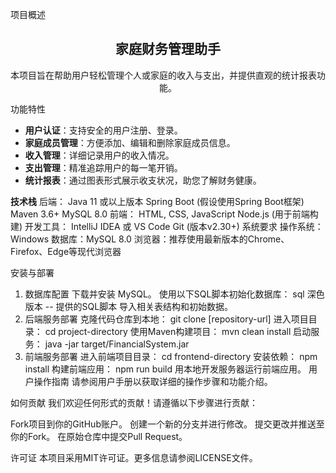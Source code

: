 
项目概述


<div align="center">  <h2>家庭财务管理助手</h2> <p>本项目旨在帮助用户轻松管理个人或家庭的收入与支出，并提供直观的统计报表功能。</p> </div>


功能特性
- **用户认证**：支持安全的用户注册、登录。
- **家庭成员管理**：方便添加、编辑和删除家庭成员信息。
- **收入管理**：详细记录用户的收入情况。
- **支出管理**：精准追踪用户的每一笔开销。
- **统计报表**：通过图表形式展示收支状况，助您了解财务健康。

  
**技术栈**
  后端：
Java 11 或以上版本
Spring Boot (假设使用Spring Boot框架)
Maven 3.6+
MySQL 8.0
  前端：
HTML, CSS, JavaScript
Node.js (用于前端构建)
开发工具：
IntelliJ IDEA 或 VS Code
Git (版本v2.30+)
  系统要求
操作系统：Windows
数据库：MySQL 8.0
浏览器：推荐使用最新版本的Chrome、Firefox、Edge等现代浏览器


安装与部署
1. 数据库配置
下载并安装 MySQL。
使用以下SQL脚本初始化数据库：
sql
深色版本
-- 提供的SQL脚本
导入相关表结构和初始数据。
2. 后端服务部署
克隆代码仓库到本地：
git clone [repository-url]
进入项目目录：
cd project-directory
使用Maven构建项目：
mvn clean install
启动服务：
java -jar target/FinancialSystem.jar
3. 前端服务部署
进入前端项目目录：
cd frontend-directory
安装依赖：
npm install
构建前端应用：
npm run build
用本地开发服务器运行前端应用。
用户操作指南
请参阅用户手册以获取详细的操作步骤和功能介绍。

如何贡献
我们欢迎任何形式的贡献！请遵循以下步骤进行贡献：

Fork项目到你的GitHub账户。
创建一个新的分支并进行修改。
提交更改并推送至你的Fork。
在原始仓库中提交Pull Request。

许可证
本项目采用MIT许可证。更多信息请参阅LICENSE文件。
